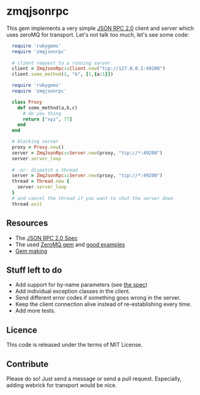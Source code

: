 # zmqjsonrpc

This gem implements a very simple [JSON RPC 2.0](http://www.jsonrpc.org/specification) client and server which uses zeroMQ for transport.
Let's not talk too much, let's see some code:

```ruby
  require 'rubygems'
  require 'zmqjsonrpc'
  
  # client request to a running server
  client = ZmqJsonRpc::Client.new("tcp://127.0.0.1:49200")
  client.some_method(1, "b", [1,{a:1}])
```

```ruby
  require 'rubygems'
  require 'zmqjsonrpc'

  class Proxy
    def some_method(a,b,c)
      # do you thing
      return ["xyz", 77]
    end
  end

  # blocking server
  proxy = Proxy.new()
  server = ZmqJsonRpc::Server.new(proxy, "tcp://*:49200")
  server.server_loop
  
  # -or- dispatch a thread
  server = ZmqJsonRpc::Server.new(proxy, "tcp://*:49200")
  thread = Thread.new {
    server.server_loop
  }
  # and cancel the thread if you want to shut the server down
  thread.exit
```

## Resources

* The [JSON RPC 2.0 Spec](http://www.jsonrpc.org/specification)
* The used [ZeroMQ gem](https://github.com/chuckremes/ffi-rzmq) and [good examples](http://github.com/andrewvc/learn-ruby-zeromq)
* [Gem making](http://guides.rubygems.org/make-your-own-gem/)

## Stuff left to do

* Add support for by-name parameters (see [the spec](http://www.jsonrpc.org/specification#parameter_structures))
* Add individual exception classes in the client.
* Send different error codes if something goes wrong in the server.
* Keep the client connection alive instead of re-establishing every time.
* Add more tests.

## Licence

This code is released under the terms of MIT License.

## Contribute

Please do so! Just send a message or send a pull request.
Especially, adding webrick for transport would be nice.